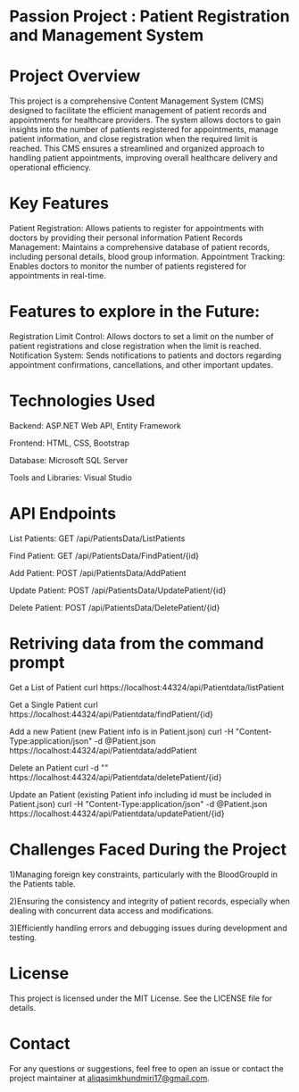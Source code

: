 # Passion Project : Patient Registration and Management System

# Project Overview
This project is a comprehensive Content Management System (CMS) designed to facilitate the efficient management of patient records and appointments for healthcare providers. The system allows doctors to gain insights into the number of patients registered for appointments, manage patient information, and close registration when the required limit is reached. This CMS ensures a streamlined and organized approach to handling patient appointments, improving overall healthcare delivery and operational efficiency.

# Key Features
Patient Registration: Allows patients to register for appointments with doctors by providing their personal information
Patient Records Management: Maintains a comprehensive database of patient records, including personal details, blood group information.
Appointment Tracking: Enables doctors to monitor the number of patients registered for appointments in real-time.

# Features to explore in the Future:
Registration Limit Control: Allows doctors to set a limit on the number of patient registrations and close registration when the limit is reached.
Notification System: Sends notifications to patients and doctors regarding appointment confirmations, cancellations, and other important updates.

# Technologies Used
Backend: ASP.NET Web API, Entity Framework

Frontend: HTML, CSS, Bootstrap

Database: Microsoft SQL Server

Tools and Libraries: Visual Studio

# API Endpoints
List Patients: GET /api/PatientsData/ListPatients

Find Patient: GET /api/PatientsData/FindPatient/{id}

Add Patient: POST /api/PatientsData/AddPatient

Update Patient: POST /api/PatientsData/UpdatePatient/{id}

Delete Patient: POST /api/PatientsData/DeletePatient/{id}

# Retriving data from the command prompt
Get a List of Patient curl https://localhost:44324/api/Patientdata/listPatient

Get a Single Patient curl https://localhost:44324/api/Patientdata/findPatient/{id}

Add a new Patient (new Patient info is in Patient.json) curl -H "Content-Type:application/json" -d @Patient.json https://localhost:44324/api/Patientdata/addPatient

Delete an Patient curl -d "" https://localhost:44324/api/Patientdata/deletePatient/{id}

Update an Patient (existing Patient info including id must be included in Patient.json) curl -H "Content-Type:application/json" -d @Patient.json https://localhost:44324/api/Patientdata/updatePatient/{id}

# Challenges Faced During the Project
1)Managing foreign key constraints, particularly with the BloodGroupId in the Patients table.

2)Ensuring the consistency and integrity of patient records, especially when dealing with concurrent data access and modifications.

3)Efficiently handling errors and debugging issues during development and testing.

# License
This project is licensed under the MIT License. See the LICENSE file for details.

# Contact
For any questions or suggestions, feel free to open an issue or contact the project maintainer at aliqasimkhundmiri17@gmail.com.
